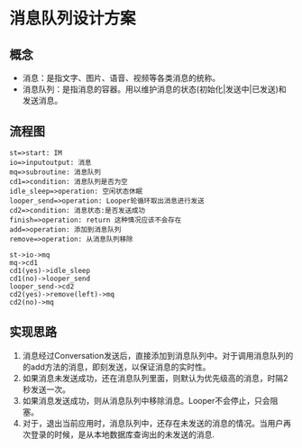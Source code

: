 # 消息队列设计方案


## 概念

* 消息：是指文字、图片、语音、视频等各类消息的统称。
* 消息队列：是指消息的容器。用以维护消息的状态(初始化|发送中|已发送)和发送消息。

## 流程图

```flow
st=>start: IM
io=>inputoutput: 消息
mq=>subroutine: 消息队列
cd1=>condition: 消息队列是否为空
idle_sleep=>operation: 空闲状态休眠
looper_send=>operation: Looper轮循环取出消息进行发送
cd2=>condition: 消息状态:是否发送成功
finish=>operation: return 这种情况应该不会存在
add=>operation: 添加到消息队列
remove=>operation: 从消息队列移除

st->io->mq
mq->cd1
cd1(yes)->idle_sleep
cd1(no)->looper_send
looper_send->cd2
cd2(yes)->remove(left)->mq
cd2(no)->mq
```

## 实现思路

1. 消息经过Conversation发送后，直接添加到消息队列中。对于调用消息队列的的add方法的消息，即刻发送，以保证消息的实时性。
2. 如果消息未发送成功，还在消息队列里面，则默认为优先级高的消息，时隔2秒发送一次。
3. 如果消息发送成功，则从消息队列中移除消息。Looper不会停止，只会阻塞。
4. 对于，退出当前应用时，消息队列中，还存在未发送的消息的情况。当用户再次登录的时候，是从本地数据库查询出的未发送的消息.

